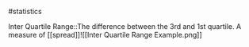 #statistics 

Inter Quartile Range::The difference between the 3rd and 1st quartile. A measure of [[spread]]![[Inter Quartile Range Example.png]]